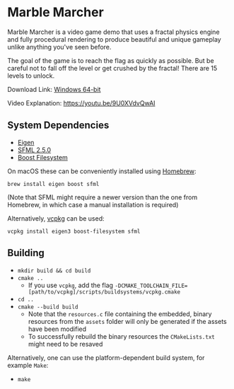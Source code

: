 # Marble Marcher

Marble Marcher is a video game demo that uses a fractal physics engine and fully procedural rendering to produce beautiful and unique gameplay unlike anything you've seen before.

The goal of the game is to reach the flag as quickly as possible.  But be careful not to
fall off the level or get crushed by the fractal!  There are 15 levels to unlock.

Download Link: [Windows 64-bit](https://github.com/HackerPoet/MarbleMarcher/raw/master/MarbleMarcher.zip)

Video Explanation: https://youtu.be/9U0XVdvQwAI

## System Dependencies
* [Eigen](http://eigen.tuxfamily.org/index.php?title=Main_Page)
* [SFML 2.5.0](https://www.sfml-dev.org)
* [Boost Filesystem](https://www.boost.org)

On macOS these can be conveniently installed using [Homebrew](https://brew.sh):

`brew install eigen boost sfml`

(Note that SFML might require a newer version than the one from Homebrew, in which case a manual installation is required)

Alternatively, [vcpkg](https://github.com/Microsoft/vcpkg) can be used:

`vcpkg install eigen3 boost-filesystem sfml`

## Building
* `mkdir build && cd build`
* `cmake ..`
    * If you use `vcpkg`, add the flag `-DCMAKE_TOOLCHAIN_FILE=[path/to/vcpkg]/scripts/buildsystems/vcpkg.cmake`
* `cd ..`
* `cmake --build build`
    * Note that the `resources.c` file containing the embedded, binary resources from the `assets` folder will only be generated if the assets have been modified
    * To successfully rebuild the binary resources the `CMakeLists.txt` might need to be resaved

Alternatively, one can use the platform-dependent build system, for example `Make`:

* `make`

